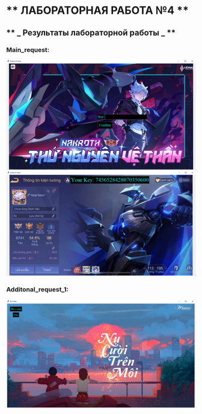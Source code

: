 # **  ЛАБОРАТОРНАЯ РАБОТА №4 **
## **   _ Результаты лабораторной работы _   **

### Main_request:
![Main_request](image_2.png)
![Main_request](image_1.png)
### Additonal_request_1:
![Additonal_request_1](image_3.png)
